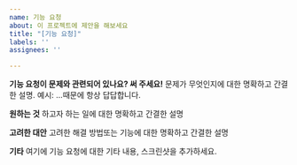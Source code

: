 ```yaml
---
name: 기능 요청
about: 이 프로젝트에 제안을 해보세요
title: "[기능 요청]"
labels: ''
assignees: ''

---
```


**기능 요청이 문제와 관련되어 있나요? 써 주세요!**
문제가 무엇인지에 대한 명확하고 간결한 설명. 예시: ...때문에 항상 답답합니다.

**원하는 것**
하고자 하는 일에 대한 명확하고 간결한 설명

**고려한 대안**
고려한 해결 방법또는 기능에 대한 명확하고 간결한 설명

**기타**
여기에 기능 요청에 대한 기타 내용, 스크린샷을 추가하세요.
